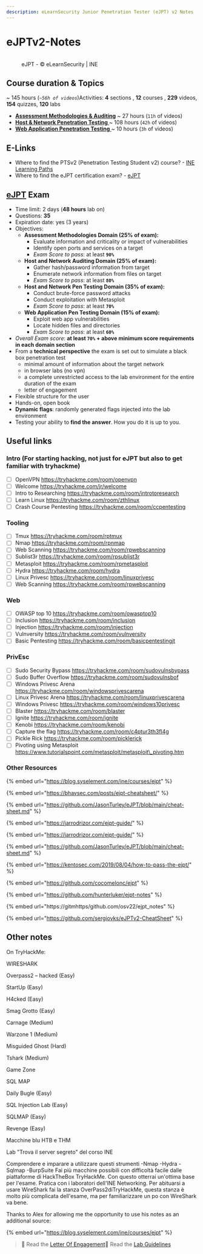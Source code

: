 ```yaml
---
description: eLearnSecurity Junior Penetration Tester (eJPT) v2 Notes
---
```


# eJPTv2-Notes

<figure><img src="https://2946054920-files.gitbook.io/~/files/v0/b/gitbook-x-prod.appspot.com/o/spaces%2FlhjuckuLbvBn36EoFL7P%2Fuploads%2Fgit-blob-bffa40634a1b5b29bb73c5b93d38b2fa01dbb5e4%2FeJPTv2-small.png?alt=media" alt=""><figcaption><p>eJPT - © eLearnSecurity | INE</p></figcaption></figure>

## Course duration & Topics <a href="#course-duration-and-topics" id="course-duration-and-topics"></a>

\~ 145 hours (_`~56h of videos`_)Activities: **4** sections , **12** courses , **229** videos, **154** quizzes, **120** labs

* ​[**Assessment Methodologies & Auditing**](README/assessment-methodologies-and-auditing/) \~ 27 hours (`11h` of videos)
* [​**Host & Network Penetration Testing** ](README/host-and-network-penetration-testing.md)\~ 108 hours (`42h` of videos)
* [​**Web Application Penetration Testing** ](README/web-application-penetration-testing.md)\~ 10 hours (`3h` of videos)

## E-Links <a href="#useful-links" id="useful-links"></a>

* Where to find the PTSv2 (Penetration Testing Student v2) course? - [INE Learning Paths](https://my.ine.com/learning-paths)​
* Where to find the eJPT certification exam? - [eJPT](https://ine.com/learning/certifications/internal/elearnsecurity-junior-penetration-tester-cert)​

## ​[eJPT](https://ine.com/learning/certifications/internal/elearnsecurity-junior-penetration-tester-cert) Exam <a href="#ejpt-exam" id="ejpt-exam"></a>

* Time limit: 2 days (**48 hours** lab on)
* Questions: **35**
* Expiration date: yes (3 years)
* Objectives:
  * **Assessment Methodologies Domain (25% of exam):**
    * Evaluate information and criticality or impact of vulnerabilities
    * Identify open ports and services on a target
    * _Exam Score to pass_: at least **`90%`**
  * **Host and Network Auditing Domain (25% of exam):**
    * Gather hash/password information from target
    * Enumerate network information from files on target
    * _Exam Score to pass_: at least **`80%`**
  * **Host and Network Pen Testing Domain (35% of exam):**
    * Conduct brute-force password attacks
    * Conduct exploitation with Metasploit
    * _Exam Score to pass_: at least **`70%`**
  * **Web Application Pen Testing Domain (15% of exam):**
    * Exploit web app vulnerabilities
    * Locate hidden files and directories
    * _Exam Score to pass_: at least **`60%`**
* _Overall Exam score_: **at least `70%` + above minimum score requirements in each domain section**
* From a **technical perspective** the exam is set out to simulate a black box penetration test
  * minimal amount of information about the target network
  * in browser labs (no vpn)
  * a complete unrestricted access to the lab environment for the entire duration of the exam
  * letter of engagement
* Flexible structure for the user
* Hands-on, open book
* **Dynamic flags**: randomly generated flags injected into the lab environment
* Testing your ability to **find the answer**. How you do it is up to you.



## Useful links

### Intro (For starting hacking, not just for eJPT but also to get familiar with tryhackme)

* [ ] OpenVPN https://tryhackme.com/room/openvpn
* [ ] Welcome https://tryhackme.com/jr/welcome
* [ ] Intro to Researching https://tryhackme.com/room/introtoresearch
* [ ] Learn Linux https://tryhackme.com/room/zthlinux
* [ ] Crash Course Pentesting https://tryhackme.com/room/ccpentesting

### Tooling

* [ ] Tmux https://tryhackme.com/room/rptmux
* [ ] Nmap https://tryhackme.com/room/rpnmap
* [ ] Web Scanning https://tryhackme.com/room/rpwebscanning
* [ ] Sublist3r https://tryhackme.com/room/rpsublist3r
* [ ] Metasploit https://tryhackme.com/room/rpmetasploit
* [ ] Hydra https://tryhackme.com/room/hydra
* [ ] Linux Privesc https://tryhackme.com/room/linuxprivesc
* [ ] Web Scanning https://tryhackme.com/room/rpwebscanning

### Web

* [ ] OWASP top 10 https://tryhackme.com/room/owasptop10
* [ ] Inclusion https://tryhackme.com/room/inclusion
* [ ] Injection https://tryhackme.com/room/injection
* [ ] Vulnversity https://tryhackme.com/room/vulnversity
* [ ] Basic Pentesting https://tryhackme.com/room/basicpentestingjt

### PrivEsc

* [ ] Sudo Security Bypass https://tryhackme.com/room/sudovulnsbypass
* [ ] Sudo Buffer Overflow https://tryhackme.com/room/sudovulnsbof
* [ ] Windows Privesc Arena https://tryhackme.com/room/windowsprivescarena
* [ ] Linux Privesc Arena https://tryhackme.com/room/linuxprivescarena
* [ ] Windows Privesc https://tryhackme.com/room/windows10privesc
* [ ] Blaster https://tryhackme.com/room/blaster
* [ ] Ignite https://tryhackme.com/room/ignite
* [ ] Kenobi https://tryhackme.com/room/kenobi
* [ ] Capture the flag https://tryhackme.com/room/c4ptur3th3fl4g
* [ ] Pickle Rick https://tryhackme.com/room/picklerick
* [ ] Pivoting using Metasploit https://www.tutorialspoint.com/metasploit/metasploit\_pivoting.htm

### Other Resources



{% embed url="https://blog.syselement.com/ine/courses/ejpt" %}

{% embed url="https://bhavsec.com/posts/ejpt-cheatsheet/" %}

{% embed url="https://github.com/JasonTurley/eJPT/blob/main/cheat-sheet.md" %}

{% embed url="https://jarrodrizor.com/ejpt-guide/" %}

{% embed url="https://jarrodrizor.com/ejpt-guide/" %}

{% embed url="https://github.com/JasonTurley/eJPT/blob/main/cheat-sheet.md" %}

{% embed url="https://kentosec.com/2019/08/04/how-to-pass-the-ejpt/" %}

{% embed url="https://github.com/cocomelonc/ejpt" %}

{% embed url="https://github.com/hunterluker/ejpt-notes" %}

{% embed url="https://gitmhttps/github.com/osv22/ejpt_notes" %}

{% embed url="https://github.com/sergiovks/eJPTv2-CheatSheet" %}



## Other notes

On TryHackMe:

WIRESHARK

Overpass2 – hacked (Easy)

StartUp (Easy)

H4cked (Easy)

Smag Grotto (Easy)

Carnage (Medium)

Warzone 1 (Medium)

Misguided Ghost (Hard)

Tshark (Medium)

Game Zone

SQL MAP

Daily Bugle (Easy)

SQL Injection Lab (Easy)

SQLMAP (Easy)

Revenge (Easy)

Macchine blu HTB e THM

Lab "Trova il server segreto" del corso INE

Comprendere e imparare a utilizzare questi strumenti -Nmap -Hydra -Sqlmap -BurpSuite Fai più macchine possibili con difficoltà facile dalle piattaforme di HackTheBox TryHackMe. Con questo otterrai un'ottima base per l'esame. Pratica con i laboratori dell'INE Networking. Per abituarsi a usare WireShark fai la stanza OverPass2diTryHackMe, questa stanza è molto più complicata dell'esame, ma per familiarizzare un po con WireShark va bene.&#x20;



Thanks to Alex for allowing me the opportunity to use his notes as an additional source:

{% embed url="https://blog.syselement.com/ine/courses/ejpt" %}

> 📖 Read the [Letter Of Engagement](https://media.graphassets.com/RdsCvab8SvacedNV5k4V)​📖 Read the [Lab Guidelines](https://media.graphassets.com/26hoOMeZQDyu7QJQlvaJ)
